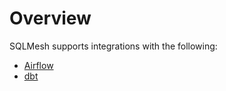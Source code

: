 # Overview

SQLMesh supports integrations with the following:

* [Airflow](airflow.md)
* [dbt](dbt.md)
